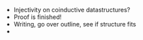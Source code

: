 - Injectivity on coinductive datastructures?
- Proof is finished!
- Writing, go over outline, see if structure fits
- 
